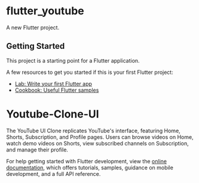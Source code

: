 # flutter_youtube

A new Flutter project.

## Getting Started

This project is a starting point for a Flutter application.

A few resources to get you started if this is your first Flutter project:

- [Lab: Write your first Flutter app](https://docs.flutter.dev/get-started/codelab)
- [Cookbook: Useful Flutter samples](https://docs.flutter.dev/cookbook)

# Youtube-Clone-UI
The YouTube UI Clone replicates YouTube's interface, featuring Home, Shorts, Subscription, and Profile pages. Users can browse videos on Home, watch demo videos on Shorts, view subscribed channels on Subscription, and manage their profile. 

For help getting started with Flutter development, view the
[online documentation](https://docs.flutter.dev/), which offers tutorials,
samples, guidance on mobile development, and a full API reference.


